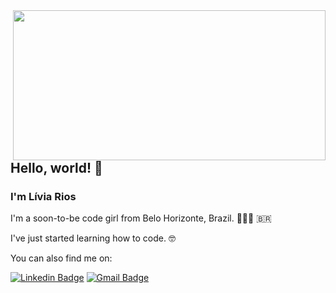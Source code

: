 <img align="right" width="500" height="240" src="https://i.imgur.com/pTbjkCd.gif"> 


## Hello, world! 🙌
 
### I'm Lívia Rios

 I'm a soon-to-be code girl from Belo Horizonte, Brazil. 👩🏻‍💻 🇧🇷

I've just started learning how to code. 🤓

You can also find me on:  

[![Linkedin Badge](https://img.shields.io/badge/-LinkedIn-blue?style=flat-square&logo=Linkedin&logoColor=white&link=https://www.linkedin.com/in/liviariosmartins/)](https://www.linkedin.com/in/liviariosmartins/)
[![Gmail Badge](https://img.shields.io/badge/-Gmail-c14438?style=flat-square&logo=Gmail&logoColor=white&link=mailto:livia.riosmartins@gmail.com)](mailto:livia.riosmartins@gmail.com)
